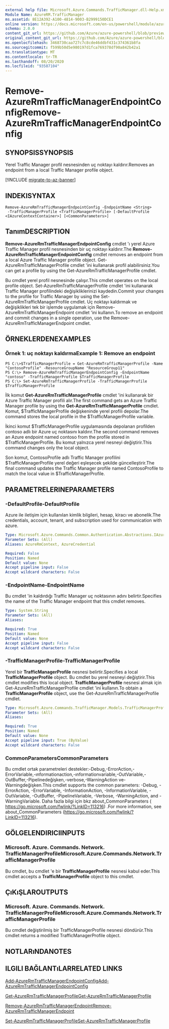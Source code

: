```yaml
---
external help file: Microsoft.Azure.Commands.TrafficManager.dll-Help.xml
Module Name: AzureRM.TrafficManager
ms.assetid: 8E12A392-A100-4814-9003-B2999150DCE1
online version: https://docs.microsoft.com/en-us/powershell/module/azurerm.trafficmanager/remove-azurermtrafficmanagerendpointconfig
schema: 2.0.0
content_git_url: https://github.com/Azure/azure-powershell/blob/preview/src/ResourceManager/TrafficManager/Commands.TrafficManager2/help/Remove-AzureRmTrafficManagerEndpointConfig.md
original_content_git_url: https://github.com/Azure/azure-powershell/blob/preview/src/ResourceManager/TrafficManager/Commands.TrafficManager2/help/Remove-AzureRmTrafficManagerEndpointConfig.md
ms.openlocfilehash: 3468730caa727c7c8cde46ddbf431c374361b8fa
ms.sourcegitcommit: f599b50d5e980197d1fca769378df90a842b42a1
ms.translationtype: MT
ms.contentlocale: tr-TR
ms.lasthandoff: 08/20/2020
ms.locfileid: "93587104"
---
```

# <span data-ttu-id="6ade2-101">Remove-AzureRmTrafficManagerEndpointConfig</span><span class="sxs-lookup"><span data-stu-id="6ade2-101">Remove-AzureRmTrafficManagerEndpointConfig</span></span>

## <span data-ttu-id="6ade2-102">SYNOPSIS</span><span class="sxs-lookup"><span data-stu-id="6ade2-102">SYNOPSIS</span></span>
<span data-ttu-id="6ade2-103">Yerel Traffic Manager profil nesnesinden uç noktayı kaldırır.</span><span class="sxs-lookup"><span data-stu-id="6ade2-103">Removes an endpoint from a local Traffic Manager profile object.</span></span>

[!INCLUDE [migrate-to-az-banner](../../includes/migrate-to-az-banner.md)]

## <span data-ttu-id="6ade2-104">INDEKI</span><span class="sxs-lookup"><span data-stu-id="6ade2-104">SYNTAX</span></span>

```
Remove-AzureRmTrafficManagerEndpointConfig -EndpointName <String>
 -TrafficManagerProfile <TrafficManagerProfile> [-DefaultProfile <IAzureContextContainer>] [<CommonParameters>]
```

## <span data-ttu-id="6ade2-105">Tanım</span><span class="sxs-lookup"><span data-stu-id="6ade2-105">DESCRIPTION</span></span>
<span data-ttu-id="6ade2-106">**Remove-AzureRmTrafficManagerEndpointConfig** cmdlet 'ı yerel Azure Traffic Manager profil nesnesinden bir uç noktayı kaldırır.</span><span class="sxs-lookup"><span data-stu-id="6ade2-106">The **Remove-AzureRmTrafficManagerEndpointConfig** cmdlet removes an endpoint from a local Azure Traffic Manager profile object.</span></span>
<span data-ttu-id="6ade2-107">Get-AzureRmTrafficManagerProfile cmdlet 'ini kullanarak profil alabilirsiniz.</span><span class="sxs-lookup"><span data-stu-id="6ade2-107">You can get a profile by using the Get-AzureRmTrafficManagerProfile cmdlet.</span></span>

<span data-ttu-id="6ade2-108">Bu cmdlet yerel profil nesnesinde çalışır.</span><span class="sxs-lookup"><span data-stu-id="6ade2-108">This cmdlet operates on the local profile object.</span></span>
<span data-ttu-id="6ade2-109">Set-AzureRmTrafficManagerProfile cmdlet 'ini kullanarak Traffic Manager profilindeki değişikliklerinizi kaydedin.</span><span class="sxs-lookup"><span data-stu-id="6ade2-109">Commit your changes to the profile for Traffic Manager by using the Set-AzureRmTrafficManagerProfile cmdlet.</span></span>
<span data-ttu-id="6ade2-110">Uç noktayı kaldırmak ve değişiklikleri tek bir işlemde uygulamak için Remove-AzureRmTrafficManagerEndpoint cmdlet 'ini kullanın.</span><span class="sxs-lookup"><span data-stu-id="6ade2-110">To remove an endpoint and commit changes in a single operation, use the Remove-AzureRmTrafficManagerEndpoint cmdlet.</span></span>

## <span data-ttu-id="6ade2-111">ÖRNEKLERDEN</span><span class="sxs-lookup"><span data-stu-id="6ade2-111">EXAMPLES</span></span>

### <span data-ttu-id="6ade2-112">Örnek 1: uç noktayı kaldırma</span><span class="sxs-lookup"><span data-stu-id="6ade2-112">Example 1: Remove an endpoint</span></span>
```
PS C:\>$TrafficManagerProfile = Get-AzureRmTrafficManagerProfile -Name "ContosoProfile" -ResourceGroupName "ResourceGroup11"
PS C:\> Remove-AzureRmTrafficManagerEndpointConfig -EndpointName "contoso" -TrafficManagerProfile $TrafficManagerProfile 
PS C:\> Set-AzureRmTrafficManagerProfile -TrafficManagerProfile $TrafficManagerProfile
```

<span data-ttu-id="6ade2-113">İlk komut **Get-AzureRmTrafficManagerProfile** cmdlet 'ini kullanarak bir Azure Traffic Manager profili alır.</span><span class="sxs-lookup"><span data-stu-id="6ade2-113">The first command gets an Azure Traffic Manager profile by using the **Get-AzureRmTrafficManagerProfile** cmdlet.</span></span>
<span data-ttu-id="6ade2-114">Komut, $TrafficManagerProfile değişkeninde yerel profili depolar.</span><span class="sxs-lookup"><span data-stu-id="6ade2-114">The command stores the local profile in the $TrafficManagerProfile variable.</span></span>

<span data-ttu-id="6ade2-115">İkinci komut $TrafficManagerProfile uygulamasında depolanan profilden contoso adlı bir Azure uç noktasını kaldırır.</span><span class="sxs-lookup"><span data-stu-id="6ade2-115">The second command removes an Azure endpoint named contoso from the profile stored in $TrafficManagerProfile.</span></span>
<span data-ttu-id="6ade2-116">Bu komut yalnızca yerel nesneyi değiştirir.</span><span class="sxs-lookup"><span data-stu-id="6ade2-116">This command changes only the local object.</span></span>

<span data-ttu-id="6ade2-117">Son komut, ContosoProfile adlı Traffic Manager profilini $TrafficManagerProfile yerel değeri eşleşecek şekilde güncelleştirir.</span><span class="sxs-lookup"><span data-stu-id="6ade2-117">The final command updates the Traffic Manager profile named ContosoProfile to match the local value in $TrafficManagerProfile.</span></span>

## <span data-ttu-id="6ade2-118">PARAMETRELERINE</span><span class="sxs-lookup"><span data-stu-id="6ade2-118">PARAMETERS</span></span>

### <span data-ttu-id="6ade2-119">-DefaultProfile</span><span class="sxs-lookup"><span data-stu-id="6ade2-119">-DefaultProfile</span></span>
<span data-ttu-id="6ade2-120">Azure ile iletişim için kullanılan kimlik bilgileri, hesap, kiracı ve abonelik.</span><span class="sxs-lookup"><span data-stu-id="6ade2-120">The credentials, account, tenant, and subscription used for communication with azure.</span></span>

```yaml
Type: Microsoft.Azure.Commands.Common.Authentication.Abstractions.IAzureContextContainer
Parameter Sets: (All)
Aliases: AzureRmContext, AzureCredential

Required: False
Position: Named
Default value: None
Accept pipeline input: False
Accept wildcard characters: False
```

### <span data-ttu-id="6ade2-121">-EndpointName</span><span class="sxs-lookup"><span data-stu-id="6ade2-121">-EndpointName</span></span>
<span data-ttu-id="6ade2-122">Bu cmdlet 'in kaldırdığı Traffic Manager uç noktasının adını belirtir.</span><span class="sxs-lookup"><span data-stu-id="6ade2-122">Specifies the name of the Traffic Manager endpoint that this cmdlet removes.</span></span>

```yaml
Type: System.String
Parameter Sets: (All)
Aliases:

Required: True
Position: Named
Default value: None
Accept pipeline input: False
Accept wildcard characters: False
```

### <span data-ttu-id="6ade2-123">-TrafficManagerProfile</span><span class="sxs-lookup"><span data-stu-id="6ade2-123">-TrafficManagerProfile</span></span>
<span data-ttu-id="6ade2-124">Yerel bir **TrafficManagerProfile** nesnesi belirtir.</span><span class="sxs-lookup"><span data-stu-id="6ade2-124">Specifies a local **TrafficManagerProfile** object.</span></span>
<span data-ttu-id="6ade2-125">Bu cmdlet bu yerel nesneyi değiştirir.</span><span class="sxs-lookup"><span data-stu-id="6ade2-125">This cmdlet modifies this local object.</span></span>
<span data-ttu-id="6ade2-126">**TrafficManagerProfile** nesnesi almak için Get-AzureRmTrafficManagerProfile cmdlet 'ini kullanın.</span><span class="sxs-lookup"><span data-stu-id="6ade2-126">To obtain a **TrafficManagerProfile** object, use the Get-AzureRmTrafficManagerProfile cmdlet.</span></span>

```yaml
Type: Microsoft.Azure.Commands.TrafficManager.Models.TrafficManagerProfile
Parameter Sets: (All)
Aliases:

Required: True
Position: Named
Default value: None
Accept pipeline input: True (ByValue)
Accept wildcard characters: False
```

### <span data-ttu-id="6ade2-127">CommonParameters</span><span class="sxs-lookup"><span data-stu-id="6ade2-127">CommonParameters</span></span>
<span data-ttu-id="6ade2-128">Bu cmdlet ortak parametreleri destekler:-Debug,-ErrorAction,-ErrorVariable,-ınformationaction,-ınformationvariable,-OutVariable,-OutBuffer,-Pipelinedeğişken,-verbose,-WarningAction ve-Warningdeğişken.</span><span class="sxs-lookup"><span data-stu-id="6ade2-128">This cmdlet supports the common parameters: -Debug, -ErrorAction, -ErrorVariable, -InformationAction, -InformationVariable, -OutVariable, -OutBuffer, -PipelineVariable, -Verbose, -WarningAction, and -WarningVariable.</span></span> <span data-ttu-id="6ade2-129">Daha fazla bilgi için bkz about_CommonParameters ( https://go.microsoft.com/fwlink/?LinkID=113216) .</span><span class="sxs-lookup"><span data-stu-id="6ade2-129">For more information, see about_CommonParameters (https://go.microsoft.com/fwlink/?LinkID=113216).</span></span>

## <span data-ttu-id="6ade2-130">GÖLGELENDIRICI</span><span class="sxs-lookup"><span data-stu-id="6ade2-130">INPUTS</span></span>

### <span data-ttu-id="6ade2-131">Microsoft. Azure. Commands. Network. TrafficManagerProfile</span><span class="sxs-lookup"><span data-stu-id="6ade2-131">Microsoft.Azure.Commands.Network.TrafficManagerProfile</span></span>
<span data-ttu-id="6ade2-132">Bu cmdlet, bu cmdlet 'e bir **TrafficManagerProfile** nesnesi kabul eder.</span><span class="sxs-lookup"><span data-stu-id="6ade2-132">This cmdlet accepts a **TrafficManagerProfile** object to this cmdlet.</span></span>

## <span data-ttu-id="6ade2-133">ÇıKıŞLAR</span><span class="sxs-lookup"><span data-stu-id="6ade2-133">OUTPUTS</span></span>

### <span data-ttu-id="6ade2-134">Microsoft. Azure. Commands. Network. TrafficManagerProfile</span><span class="sxs-lookup"><span data-stu-id="6ade2-134">Microsoft.Azure.Commands.Network.TrafficManagerProfile</span></span>
<span data-ttu-id="6ade2-135">Bu cmdlet değiştirilmiş bir TrafficManagerProfile nesnesi döndürür.</span><span class="sxs-lookup"><span data-stu-id="6ade2-135">This cmdlet returns a modified TrafficManagerProfile object.</span></span>

## <span data-ttu-id="6ade2-136">NOTLARıNDA</span><span class="sxs-lookup"><span data-stu-id="6ade2-136">NOTES</span></span>

## <span data-ttu-id="6ade2-137">ILGILI BAĞLANTıLAR</span><span class="sxs-lookup"><span data-stu-id="6ade2-137">RELATED LINKS</span></span>

[<span data-ttu-id="6ade2-138">Add-AzureRmTrafficManagerEndpointConfig</span><span class="sxs-lookup"><span data-stu-id="6ade2-138">Add-AzureRmTrafficManagerEndpointConfig</span></span>](./Add-AzureRmTrafficManagerEndpointConfig.md)

[<span data-ttu-id="6ade2-139">Get-AzureRmTrafficManagerProfile</span><span class="sxs-lookup"><span data-stu-id="6ade2-139">Get-AzureRmTrafficManagerProfile</span></span>](./Get-AzureRmTrafficManagerProfile.md)

[<span data-ttu-id="6ade2-140">Remove-AzureRmTrafficManagerEndpoint</span><span class="sxs-lookup"><span data-stu-id="6ade2-140">Remove-AzureRmTrafficManagerEndpoint</span></span>](./Remove-AzureRmTrafficManagerEndpoint.md)

[<span data-ttu-id="6ade2-141">Set-AzureRmTrafficManagerProfile</span><span class="sxs-lookup"><span data-stu-id="6ade2-141">Set-AzureRmTrafficManagerProfile</span></span>](./Set-AzureRmTrafficManagerProfile.md)


